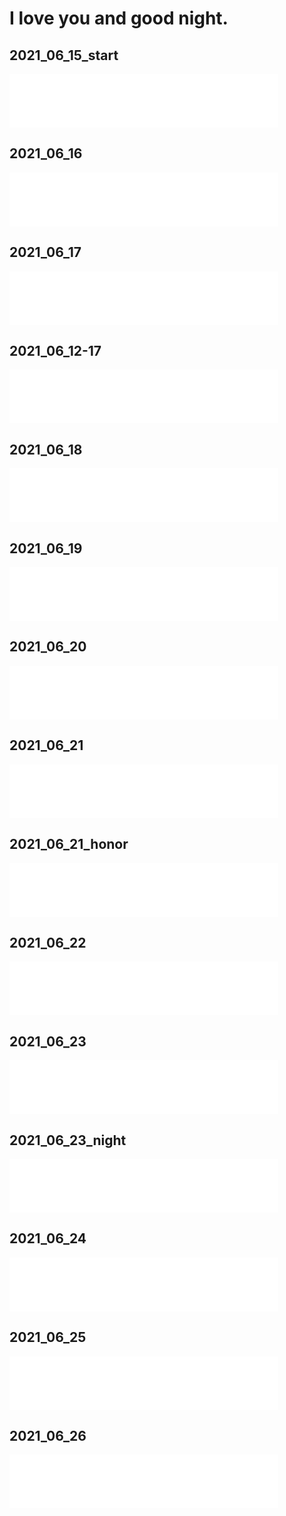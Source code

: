 #  I love you and good night.

## 2021_06_15_start
<iframe frameborder="no" border="0" marginwidth="0" marginheight="0" width=430 height=86 src="/2021_06_15_start.mp3"></iframe>

## 2021_06_16
<iframe frameborder="no" border="0" marginwidth="0" marginheight="0" width=430 height=86 src="/2021_06_16.mp3"></iframe>

## 2021_06_17
<iframe frameborder="no" border="0" marginwidth="0" marginheight="0" width=430 height=86 src="/2021_06_17.mp3"></iframe>

## 2021_06_12-17
<iframe frameborder="no" border="0" marginwidth="0" marginheight="0" width=430 height=86 src="/2021_06_12-17_add.mp3"></iframe>

## 2021_06_18
<iframe frameborder="no" border="0" marginwidth="0" marginheight="0" width=430 height=86 src="/2021_06_18.mp3"></iframe>

## 2021_06_19
<iframe frameborder="no" border="0" marginwidth="0" marginheight="0" width=430 height=86 src="/2021_06_19.mp3"></iframe>

## 2021_06_20
<iframe frameborder="no" border="0" marginwidth="0" marginheight="0" width=430 height=86 src="/2021_06_20.mp3"></iframe>

## 2021_06_21
<iframe frameborder="no" border="0" marginwidth="0" marginheight="0" width=430 height=86 src="/2021_06_21.mp3"></iframe>

## 2021_06_21_honor
<iframe frameborder="no" border="0" marginwidth="0" marginheight="0" width=430 height=86 src="/2021_06_21_honor.mp3"></iframe>

## 2021_06_22
<iframe frameborder="no" border="0" marginwidth="0" marginheight="0" width=430 height=86 src="/2021_06_22.mp3"></iframe>

## 2021_06_23
<iframe frameborder="no" border="0" marginwidth="0" marginheight="0" width=430 height=86 src="/2021_06_23.mp3"></iframe>

## 2021_06_23_night
<iframe frameborder="no" border="0" marginwidth="0" marginheight="0" width=430 height=86 src="/2021_06_23_night.mp3"></iframe>

## 2021_06_24
<iframe frameborder="no" border="0" marginwidth="0" marginheight="0" width=430 height=86 src="/2021_06_24.mp3"></iframe>

## 2021_06_25
<iframe frameborder="no" border="0" marginwidth="0" marginheight="0" width=430 height=86 src="/2021_06_25.mp3"></iframe>

## 2021_06_26
<iframe frameborder="no" border="0" marginwidth="0" marginheight="0" width=430 height=86 src="/2021_06_26.mp3"></iframe>





